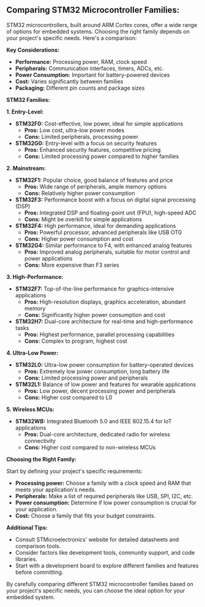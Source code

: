 ## Comparing STM32 Microcontroller Families: 

STM32 microcontrollers, built around ARM Cortex cores, offer a wide range of options for embedded systems. Choosing the right family depends on your project's specific needs. Here's a comparison:

**Key Considerations:**

* **Performance:** Processing power, RAM, clock speed
* **Peripherals:** Communication interfaces, timers, ADCs, etc.
* **Power Consumption:** Important for battery-powered devices
* **Cost:** Varies significantly between families
* **Packaging:** Different pin counts and package sizes

**STM32 Families:**

**1. Entry-Level:**

* **STM32F0:** Cost-effective, low power, ideal for simple applications
    * **Pros:** Low cost, ultra-low power modes
    * **Cons:** Limited peripherals, processing power
* **STM32G0:** Entry-level with a focus on security features
    * **Pros:** Enhanced security features, competitive pricing
    * **Cons:** Limited processing power compared to higher families

**2. Mainstream:**

* **STM32F1:** Popular choice, good balance of features and price
    * **Pros:** Wide range of peripherals, ample memory options
    * **Cons:** Relatively higher power consumption
* **STM32F3:**  Performance boost with a focus on digital signal processing (DSP)
    * **Pros:** Integrated DSP and floating-point unit (FPU), high-speed ADC
    * **Cons:** Might be overkill for simple applications
* **STM32F4:**  High performance, ideal for demanding applications
    * **Pros:** Powerful processor, advanced peripherals like USB OTG
    * **Cons:** Higher power consumption and cost
* **STM32G4:**  Similar performance to F4, with enhanced analog features
    * **Pros:** Improved analog peripherals, suitable for motor control and power applications
    * **Cons:**  More expensive than F3 series

**3. High-Performance:**

* **STM32F7:**  Top-of-the-line performance for graphics-intensive applications
    * **Pros:** High-resolution displays, graphics acceleration, abundant memory
    * **Cons:** Significantly higher power consumption and cost
* **STM32H7:**  Dual-core architecture for real-time and high-performance tasks
    * **Pros:** Highest performance, parallel processing capabilities
    * **Cons:**  Complex to program, highest cost

**4. Ultra-Low Power:**

* **STM32L0:**  Ultra-low power consumption for battery-operated devices
    * **Pros:**  Extremely low power consumption, long battery life
    * **Cons:** Limited processing power and peripherals
* **STM32L1:**  Balance of low power and features for wearable applications
    * **Pros:** Low power, decent processing power and peripherals
    * **Cons:** Higher cost compared to L0

**5. Wireless MCUs:**

* **STM32WB:** Integrated Bluetooth 5.0 and IEEE 802.15.4 for IoT applications
    * **Pros:** Dual-core architecture, dedicated radio for wireless connectivity
    * **Cons:**  Higher cost compared to non-wireless MCUs

**Choosing the Right Family:**

Start by defining your project's specific requirements:

* **Processing power:** Choose a family with a clock speed and RAM that meets your application's needs.
* **Peripherals:** Make a list of required peripherals like USB, SPI, I2C, etc.
* **Power consumption:** Determine if low power consumption is crucial for your application.
* **Cost:** Choose a family that fits your budget constraints.

**Additional Tips:**

* Consult STMicroelectronics' website for detailed datasheets and comparison tools.
* Consider factors like development tools, community support, and code libraries.
* Start with a development board to explore different families and features before committing.

By carefully comparing different STM32 microcontroller families based on your project's specific needs, you can choose the ideal option for your embedded system. 
